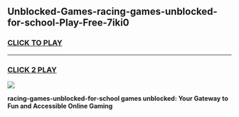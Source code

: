 
## Unblocked-Games-racing-games-unblocked-for-school-Play-Free-7iki0
<h3>
<a href="https://premium76.site?title=racing-games-unblocked-for-school&ref=23A">CLICK TO PLAY</a></h3>
<hr>

<h3>
<a href="https://premium76.site?title=racing-games-unblocked-for-school&ref=23A">CLICK 2 PLAY</a>
  
</h3>

<a href="https://premium76.site?title=racing-games-unblocked-for-school&ref=23A"><img src="https://clearcache.store/games.png"></a>


**racing-games-unblocked-for-school games unblocked: Your Gateway to Fun and Accessible Online Gaming**
